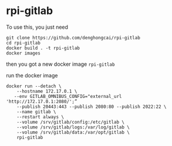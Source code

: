# rpi-gitlab

To use this, you just need

```
git clone https://github.com/denghongcai/rpi-gitlab
cd rpi-gitlab
docker build . -t rpi-gitlab
docker images
```

then you got a new docker image `rpi-gitlab`

run the docker image

```
docker run --detach \
    --hostname 172.17.0.1 \
   --env GITLAB_OMNIBUS_CONFIG="external_url 'http://172.17.0.1:2080/';”
    --publish 20443:443 --publish 2080:80 --publish 2022:22 \
    --name gitlab \
    --restart always \
    --volume /srv/gitlab/config:/etc/gitlab \
    --volume /srv/gitlab/logs:/var/log/gitlab \
    --volume /srv/gitlab/data:/var/opt/gitlab \
    rpi-gitlab
```

